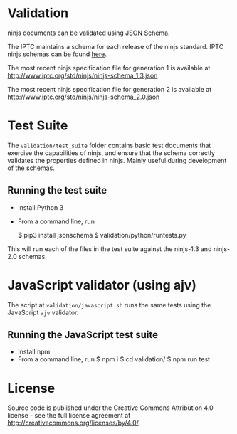 # Validation

ninjs documents can be validated using [JSON Schema](http://json-schema.org).

The IPTC maintains a schema for each release of the ninjs standard. IPTC ninjs
schemas can be found [here](http://www.iptc.org/std/ninjs/).

The most recent ninjs specification file for generation 1 is available at
http://www.iptc.org/std/ninjs/ninjs-schema_1.3.json

The most recent ninjs specification file for generation 2 is available at
http://www.iptc.org/std/ninjs/ninjs-schema_2.0.json


# Test Suite

The `validation/test_suite` folder contains basic test documents that exercise
the capabilities of ninjs, and ensure that the schema correctly validates the
properties defined in ninjs. Mainly useful during development of the schemas.

## Running the test suite

* Install Python 3
* From a command line, run

    $ pip3 install jsonschema
    $ validation/python/runtests.py

This will run each of the files in the test suite against the ninjs-1.3 and
ninjs-2.0 schemas.

# JavaScript validator (using ajv)

The script at `validation/javascript.sh` runs the same tests using the
JavaScript `ajv` validator.

## Running the JavaScript test suite

* Install npm
* From a command line, run
    $ npm i
    $ cd validation/
    $ npm run test

# License

Source code is published under the Creative Commons Attribution 4.0 license -
see the full license agreement at http://creativecommons.org/licenses/by/4.0/.
